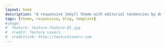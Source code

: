 ```yaml
---
layout: home
description: "A responsive Jekyll theme with editorial tendencies by designer Michael Rose."
tags: [theme, responsive, blog, template]
#image:
#  feature: texture-feature-01.jpg
#  credit: Texture Lovers
#  creditlink: http://texturelovers.com
---
```

